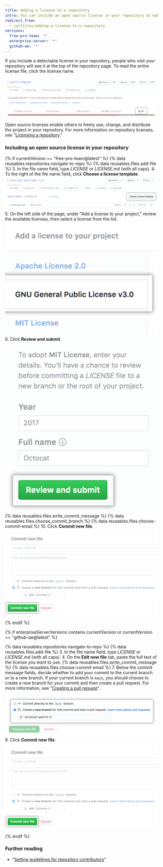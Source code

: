 ```yaml
---
title: Adding a license to a repository
intro: You can include an open source license in your repository to make it easier for other people to contribute.
redirect_from:
  - /articles/adding-a-license-to-a-repository
versions:
  free-pro-team: '*'
  enterprise-server: '*'
  github-ae: '*'
---
```

If you include a detectable license in your repository, people who visit your repository will see it at the top of the repository page. To read the entire license file, click the license name.

![A repository header with an MIT license](/assets/images/help/repository/repo-license-indicator.png)

Open source licenses enable others to freely use, change, and distribute the project in your repository. For more information on repository licenses, see "[Licensing a repository](/articles/licensing-a-repository)."

### Including an open source license in your repository

<!--Dotcom version uses the license tool-->
{% if currentVersion == "free-pro-team@latest" %}
{% data reusables.repositories.navigate-to-repo %}
{% data reusables.files.add-file %}
3. In the file name field, type *LICENSE* or *LICENSE.md* (with all caps).
4. To the right of the file name field, click **Choose a license template**.
  ![Choose a license template button](/assets/images/help/repository/license-tool.png)
5. On the left side of the page, under "Add a license to your project," review the available licenses, then select a license from the list.
  ![List of available licenses](/assets/images/help/repository/license-tool-picker.png)
6. Click **Review and submit**.
  ![Review and submit button](/assets/images/help/repository/license-review-tool.png)
{% data reusables.files.write_commit_message %}
{% data reusables.files.choose_commit_branch %}
{% data reusables.files.choose-commit-email %}
10. Click **Commit new file**.
  ![Commit license to branch](/assets/images/help/repository/license-submit-tool.png)

{% endif %}

<!--GHE version just adds a file named LICENSE or LICENSE.md-->
{% if enterpriseServerVersions contains currentVersion or currentVersion == "github-ae@latest" %}

{% data reusables.repositories.navigate-to-repo %}
{% data reusables.files.add-file %}
3. In the file name field, type *LICENSE* or *LICENSE.md* (with all caps).
4. On the **Edit new file** tab, paste the full text of the license you want to use.
{% data reusables.files.write_commit_message %}
{% data reusables.files.choose-commit-email %}
7. Below the commit message fields, decide whether to add your commit to the current branch or to a new branch. If your current branch is `main`, you should choose to create a new branch for your commit and then create a pull request. For more information, see "[Creating a pull request](/github/collaborating-with-issues-and-pull-requests/creating-a-pull-request)".
![Commit branch options](/assets/images/help/repository/choose-commit-branch.png)
8. Click **Commit new file**.
  ![Commit license to branch](/assets/images/help/repository/license-submit-tool.png)

{% endif %}

### Further reading

- "[Setting guidelines for repository contributors](/articles/setting-guidelines-for-repository-contributors)"
